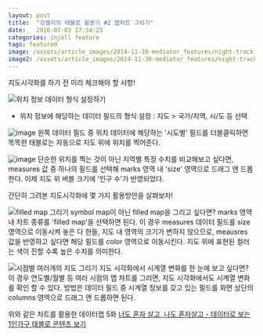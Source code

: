 ```yaml
---
layout: post
title:  "강젤리의 태블로 활용기 #2 맵차트 그리기"
date:   2016-07-03 17:34:25
categories: injell feature
tags: featured
image: /assets/article_images/2014-11-30-mediator_features/night-track.JPG
image2: /assets/article_images/2014-11-30-mediator_features/night-track-mobile.JPG
---
```


지도시각화를 하기 전 미리 체크해야 할 사항!

![위치 정보 데이터 형식 설정하기](https://cloud.githubusercontent.com/assets/10662638/16551443/b070341a-41f3-11e6-8549-15b2c5796c8c.png)
  * 위치 정보에 해당하는 데이터 필드의 형식 설정 : 지도 > 국가/지역, 시/도 등 선택
  
![image](https://cloud.githubusercontent.com/assets/10662638/16551479/25407138-41f4-11e6-8a07-dd01cd13ec64.png)
왼쪽 데이터 필드 중 위치 데이터에 해당하는 '시도별' 필드를 더블클릭하면 똑똑한 태블로는 자동으로 지도 위에 위치를 찍어준다.

![image](https://cloud.githubusercontent.com/assets/10662638/16551566/e38f5c6c-41f4-11e6-9d8b-9d9fa7f343aa.png)
단순한 위치를 찍는 것이 아닌 지역별 특정 수치를 비교해보고 싶다면, measures 값 중 하나의 필드를 선택해 marks 영역 내 'size' 영역으로 드래그 앤 드롭한다. 이제 지도 위 버블 크기에 '인구 수'가 반영되었다.

간단히 그려본 지도시각화에 몇 가지 활용방안을 살펴보자!

![filled map 그리기](https://cloud.githubusercontent.com/assets/10662638/16551630/6740b13c-41f5-11e6-8602-bf20edc4b102.png)
symbol map이 아닌 filled map을 그리고 싶다면? marks 영역 내 차트 종류를 'filled map'을 선택하면 된다. 이 경우 measures 데이터 필드를 size 영역으로 이동시켜 놓은 다 한들, 지도 내 영역의 크기가 변하지 않으므로, meausres 값을 반영하고 싶다면 해당 필드를 color 영역으로 이동시킨다. 지도 위에 표현된 컬러는 색이 진할 수록 높은 수치를 의미한다.

![시점별 여러개의 지도 그리기](https://cloud.githubusercontent.com/assets/10662638/16551778/e3a9539a-41f6-11e6-9e79-4689ad01b2c5.png)
지도 시각화에서 시계열 변화를 한 눈에 보고 싶다면? 이 경우 연도별/월별 등 여러 시점의 맵 챠트를 그리면, 지도 시각화에서도 시계열 변화를 확인 할 수 있다. 방법은 데이터 필드 중 시계열 정보를 갖고 있는 필드를 화면 상단의 columns 영역으로 드래그 앤 드롭하면 된다.

위와 같은 차트를 활용한 데이터랩 5화
[너도 혼자 살고, 나도 혼자살고 - 데이터로 보는 1인가구 태블로 콘텐츠 보기](https://public.tableau.com/views/1_0704_0/Story1?:embed=y&:display_count=yes&:showTabs=y&:showVizHome=no#3)
